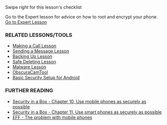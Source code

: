 [Title]: # (What now?)
[Difficulty]: # (Beginner)
[Order]: # (8)

Swipe right for this lesson's checklist

Go to the Expert lesson for advice on how to root and encrypt your phone.
[Go to Expert Lesson](umbrella://lesson/mobile-phones/2)

### RELATED LESSONS/TOOLS

*   [Making a Call Lesson](umbrella://lesson/making-a-call)
*   [Sending a Message Lesson](umbrella://lesson/sending-a-message)
*   [Backing Up Lesson](umbrella://lesson/backing-up)
*   [Safe Deleting Lesson](umbrella://lesson/safely-deleting)
*   [Malware Lesson](umbrella://lesson/malware)
*   [ObscuraCamTool](umbrella://lesson/obscuracam)
*   [Basic Security Setup for Android](umbrella://lesson/android)

### FURTHER READING

*   [Security in a Box - Chapter 10, Use mobile phones as securely as possible](https://securityinabox.org/en/guide/mobile-phones)
*   [Security in a Box - Chapter 11, Use smart phones as securely as possible](https://securityinabox.org/en/guide/smartphones)
*   [EFF - The problem with mobile phones](https://ssd.eff.org/en/module/problem-mobile-phones)